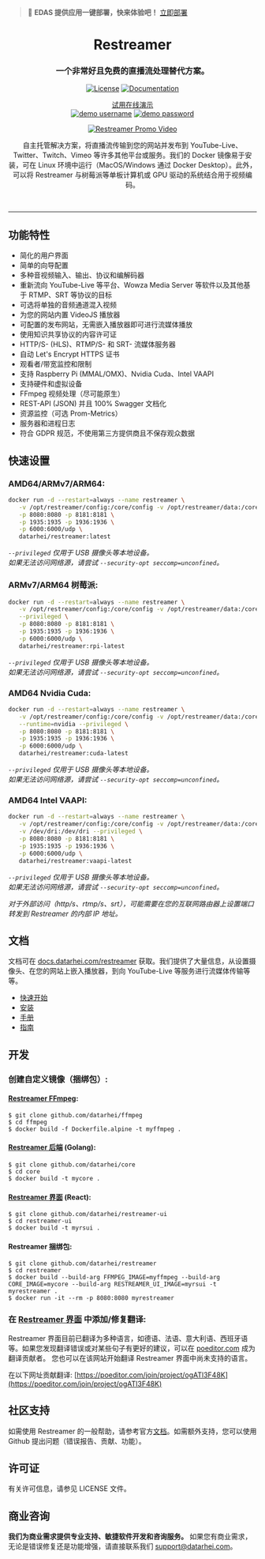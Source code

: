 > 🚀 **EDAS 提供应用一键部署，快来体验吧！** [立即部署](https://edasnext.console.aliyun.com/#/home?tab=marketplace&marketDetail=6c1681c8-2e80-4360-b9cc-70a4d19d8f3e)

<h1 align="center">Restreamer</h1>
<h3 align="center">一个非常好且免费的直播流处理替代方案。</h3>
<p align="center">
<a href="https://github.com/datarhei/restreamer/blob/2.x/LICENSE" target="_blank"><img src="https://edas-hz.oss-cn-hangzhou.aliyuncs.com/edas-apps/charts-store/restreamer/image/restreamer.svg" alt="License" /></a>
<a href="https://docs.datarhei.com/restreamer/getting-started/quick-start" target="_blank"><img src="https://edas-hz.oss-cn-hangzhou.aliyuncs.com/edas-apps/charts-store/restreamer/image/documentation-get_20started-green.svg" alt="Documentation" /></a>
</p>
<p align="center"><a href="https://demo.datarhei.com/ui" target="_blank">试用在线演示</a><br />
<a href="https://demo.datarhei.com/ui" target="_blank"><img src="https://edas-hz.oss-cn-hangzhou.aliyuncs.com/edas-apps/charts-store/restreamer/image/username-admin-blue.svg" alt="demo username" /></a>
<a href="https://demo.datarhei.com/ui" target="_blank"><img src="https://edas-hz.oss-cn-hangzhou.aliyuncs.com/edas-apps/charts-store/restreamer/image/password-demo-blue.svg" alt="demo password" /></a>

<p align="center">
  <a href="https://datarhei.com">
    <img src="https://edas-hz.oss-cn-hangzhou.aliyuncs.com/edas-apps/charts-store/restreamer/image/readme-promo.gif" alt="Restreamer Promo Video" />
  </a>
</p>

<p align="center">自主托管解决方案，将直播流传输到您的网站并发布到 YouTube-Live、Twitter、Twitch、Vimeo 等许多其他平台或服务。我们的 Docker 镜像易于安装，可在 Linux 环境中运行（MacOS/Windows 通过 Docker Desktop）。此外，可以将 Restreamer 与树莓派等单板计算机或 GPU 驱动的系统结合用于视频编码。</p>
<br />
<hr />

## 功能特性

- 简化的用户界面
- 简单的向导配置
- 多种音视频输入、输出、协议和编解码器
- 重新流向 YouTube-Live 等平台、Wowza Media Server 等软件以及其他基于 RTMP、SRT 等协议的目标
- 可选将单独的音频通道混入视频
- 为您的网站内置 VideoJS 播放器
- 可配置的发布网站，无需嵌入播放器即可进行流媒体播放
- 使用知识共享协议的内容许可证
- HTTP/S- (HLS)、RTMP/S- 和 SRT- 流媒体服务器
- 自动 Let's Encrypt HTTPS 证书
- 观看者/带宽监控和限制
- 支持 Raspberry Pi (MMAL/OMX)、Nvidia Cuda、Intel VAAPI
- 支持硬件和虚拟设备
- FFmpeg 视频处理（尽可能原生）
- REST-API (JSON) 并且 100% Swagger 文档化
- 资源监控（可选 Prom-Metrics）
- 服务器和进程日志
- 符合 GDPR 规范，不使用第三方提供商且不保存观众数据

## 快速设置

### AMD64/ARMv7/ARM64:
```sh
docker run -d --restart=always --name restreamer \
   -v /opt/restreamer/config:/core/config -v /opt/restreamer/data:/core/data \
   -p 8080:8080 -p 8181:8181 \
   -p 1935:1935 -p 1936:1936 \
   -p 6000:6000/udp \
   datarhei/restreamer:latest
```

*`--privileged` 仅用于 USB 摄像头等本地设备。*    
*如果无法访问网络源，请尝试 `--security-opt seccomp=unconfined`。*

### ARMv7/ARM64 树莓派:
```sh
docker run -d --restart=always --name restreamer \
   -v /opt/restreamer/config:/core/config -v /opt/restreamer/data:/core/data \
   --privileged \
   -p 8080:8080 -p 8181:8181 \
   -p 1935:1935 -p 1936:1936 \
   -p 6000:6000/udp \
   datarhei/restreamer:rpi-latest
```

*`--privileged` 仅用于 USB 摄像头等本地设备。*    
*如果无法访问网络源，请尝试 `--security-opt seccomp=unconfined`。*

### AMD64 Nvidia Cuda:
```sh
docker run -d --restart=always --name restreamer \
   -v /opt/restreamer/config:/core/config -v /opt/restreamer/data:/core/data \
   --runtime=nvidia --privileged \
   -p 8080:8080 -p 8181:8181 \
   -p 1935:1935 -p 1936:1936 \
   -p 6000:6000/udp \
   datarhei/restreamer:cuda-latest
```

*`--privileged` 仅用于 USB 摄像头等本地设备。*    
*如果无法访问网络源，请尝试 `--security-opt seccomp=unconfined`。*

### AMD64 Intel VAAPI:
```sh
docker run -d --restart=always --name restreamer \
   -v /opt/restreamer/config:/core/config -v /opt/restreamer/data:/core/data \
   -v /dev/dri:/dev/dri --privileged \
   -p 8080:8080 -p 8181:8181 \
   -p 1935:1935 -p 1936:1936 \
   -p 6000:6000/udp \
   datarhei/restreamer:vaapi-latest
```

*`--privileged` 仅用于 USB 摄像头等本地设备。*    
*如果无法访问网络源，请尝试 `--security-opt seccomp=unconfined`。*

*对于外部访问（http/s、rtmp/s、srt），可能需要在您的互联网路由器上设置端口转发到 Restreamer 的内部 IP 地址。*

## 文档

文档可在 [docs.datarhei.com/restreamer](https://docs.datarhei.com/restreamer) 获取。我们提供了大量信息，从设置摄像头、在您的网站上嵌入播放器，到向 YouTube-Live 等服务进行流媒体传输等等。

- [快速开始](https://docs.datarhei.com/restreamer/getting-started/quick-start)
- [安装](https://docs.datarhei.com/restreamer/installing/minimum-requirements)
- [手册](https://docs.datarhei.com/restreamer/knowledge-base/manual)
- [指南](https://docs.datarhei.com/restreamer/knowledge-base/user-guides)

## 开发

### 创建自定义镜像（捆绑包）:

#### [Restreamer FFmpeg](https://github.com/datarhei/ffmpeg):
```
$ git clone github.com/datarhei/ffmpeg
$ cd ffmpeg
$ docker build -f Dockerfile.alpine -t myffmpeg .
```

#### [Restreamer 后端](https://github.com/datarhei/core) (Golang):

```
$ git clone github.com/datarhei/core
$ cd core
$ docker build -t mycore .
```

#### [Restreamer 界面](https://github.com/datarhei/restreamer-ui) (React):
```
$ git clone github.com/datarhei/restreamer-ui
$ cd restreamer-ui
$ docker build -t myrsui .
```

#### Restreamer 捆绑包:
```
$ git clone github.com/datarhei/restreamer
$ cd restreamer
$ docker build --build-arg FFMPEG_IMAGE=myffmpeg --build-arg CORE_IMAGE=mycore --build-arg RESTREAMER_UI_IMAGE=myrsui -t myrestreamer .
$ docker run -it --rm -p 8080:8080 myrestreamer
```

### 在 [Restreamer 界面](https://github.com/datarhei/restreamer-ui) 中添加/修复翻译:

Restreamer 界面目前已翻译为多种语言，如德语、法语、意大利语、西班牙语等。如果您发现翻译错误或对某些句子有更好的建议，可以在 [poeditor.com](https://poeditor.com/join/project/ogATl3F48K) 成为翻译贡献者。
您也可以在该网站开始翻译 Restreamer 界面中尚未支持的语言。

在以下网址贡献翻译: [https://poeditor.com/join/project/ogATl3F48K](https://poeditor.com/join/project/ogATl3F48K)

## 社区支持

如需使用 Restreamer 的一般帮助，请参考官方[文档](https://docs.datarhei.com/restreamer)。如需额外支持，您可以使用 Github 提出问题（错误报告、贡献、功能）。

## 许可证
有关许可信息，请参见 LICENSE 文件。

## 商业咨询
**我们为商业需求提供专业支持、敏捷软件开发和咨询服务。** 如果您有商业需求，无论是错误修复还是功能增强，请直接联系我们 support@datarhei.com。